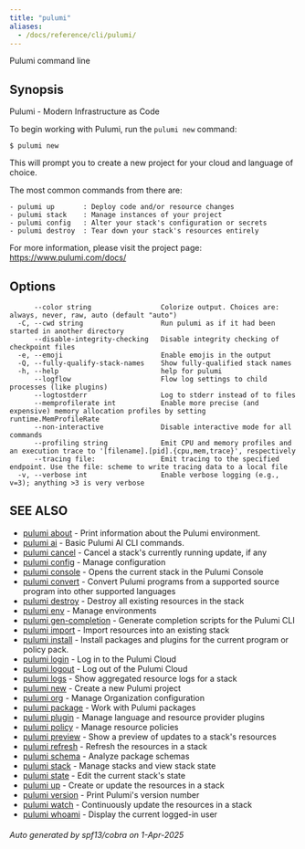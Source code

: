 ```yaml
---
title: "pulumi"
aliases:
  - /docs/reference/cli/pulumi/
---
```




Pulumi command line

## Synopsis

Pulumi - Modern Infrastructure as Code

To begin working with Pulumi, run the `pulumi new` command:

    $ pulumi new

This will prompt you to create a new project for your cloud and language of choice.

The most common commands from there are:

    - pulumi up       : Deploy code and/or resource changes
    - pulumi stack    : Manage instances of your project
    - pulumi config   : Alter your stack's configuration or secrets
    - pulumi destroy  : Tear down your stack's resources entirely

For more information, please visit the project page: https://www.pulumi.com/docs/

## Options

```
      --color string                 Colorize output. Choices are: always, never, raw, auto (default "auto")
  -C, --cwd string                   Run pulumi as if it had been started in another directory
      --disable-integrity-checking   Disable integrity checking of checkpoint files
  -e, --emoji                        Enable emojis in the output
  -Q, --fully-qualify-stack-names    Show fully-qualified stack names
  -h, --help                         help for pulumi
      --logflow                      Flow log settings to child processes (like plugins)
      --logtostderr                  Log to stderr instead of to files
      --memprofilerate int           Enable more precise (and expensive) memory allocation profiles by setting runtime.MemProfileRate
      --non-interactive              Disable interactive mode for all commands
      --profiling string             Emit CPU and memory profiles and an execution trace to '[filename].[pid].{cpu,mem,trace}', respectively
      --tracing file:                Emit tracing to the specified endpoint. Use the file: scheme to write tracing data to a local file
  -v, --verbose int                  Enable verbose logging (e.g., v=3); anything >3 is very verbose
```

## SEE ALSO

* [pulumi about](/docs/iac/cli/commands/pulumi_about/)	 - Print information about the Pulumi environment.
* [pulumi ai](/docs/iac/cli/commands/pulumi_ai/)	 - Basic Pulumi AI CLI commands.
* [pulumi cancel](/docs/iac/cli/commands/pulumi_cancel/)	 - Cancel a stack's currently running update, if any
* [pulumi config](/docs/iac/cli/commands/pulumi_config/)	 - Manage configuration
* [pulumi console](/docs/iac/cli/commands/pulumi_console/)	 - Opens the current stack in the Pulumi Console
* [pulumi convert](/docs/iac/cli/commands/pulumi_convert/)	 - Convert Pulumi programs from a supported source program into other supported languages
* [pulumi destroy](/docs/iac/cli/commands/pulumi_destroy/)	 - Destroy all existing resources in the stack
* [pulumi env](/docs/iac/cli/commands/pulumi_env/)	 - Manage environments
* [pulumi gen-completion](/docs/iac/cli/commands/pulumi_gen-completion/)	 - Generate completion scripts for the Pulumi CLI
* [pulumi import](/docs/iac/cli/commands/pulumi_import/)	 - Import resources into an existing stack
* [pulumi install](/docs/iac/cli/commands/pulumi_install/)	 - Install packages and plugins for the current program or policy pack.
* [pulumi login](/docs/iac/cli/commands/pulumi_login/)	 - Log in to the Pulumi Cloud
* [pulumi logout](/docs/iac/cli/commands/pulumi_logout/)	 - Log out of the Pulumi Cloud
* [pulumi logs](/docs/iac/cli/commands/pulumi_logs/)	 - Show aggregated resource logs for a stack
* [pulumi new](/docs/iac/cli/commands/pulumi_new/)	 - Create a new Pulumi project
* [pulumi org](/docs/iac/cli/commands/pulumi_org/)	 - Manage Organization configuration
* [pulumi package](/docs/iac/cli/commands/pulumi_package/)	 - Work with Pulumi packages
* [pulumi plugin](/docs/iac/cli/commands/pulumi_plugin/)	 - Manage language and resource provider plugins
* [pulumi policy](/docs/iac/cli/commands/pulumi_policy/)	 - Manage resource policies
* [pulumi preview](/docs/iac/cli/commands/pulumi_preview/)	 - Show a preview of updates to a stack's resources
* [pulumi refresh](/docs/iac/cli/commands/pulumi_refresh/)	 - Refresh the resources in a stack
* [pulumi schema](/docs/iac/cli/commands/pulumi_schema/)	 - Analyze package schemas
* [pulumi stack](/docs/iac/cli/commands/pulumi_stack/)	 - Manage stacks and view stack state
* [pulumi state](/docs/iac/cli/commands/pulumi_state/)	 - Edit the current stack's state
* [pulumi up](/docs/iac/cli/commands/pulumi_up/)	 - Create or update the resources in a stack
* [pulumi version](/docs/iac/cli/commands/pulumi_version/)	 - Print Pulumi's version number
* [pulumi watch](/docs/iac/cli/commands/pulumi_watch/)	 - Continuously update the resources in a stack
* [pulumi whoami](/docs/iac/cli/commands/pulumi_whoami/)	 - Display the current logged-in user

###### Auto generated by spf13/cobra on 1-Apr-2025
